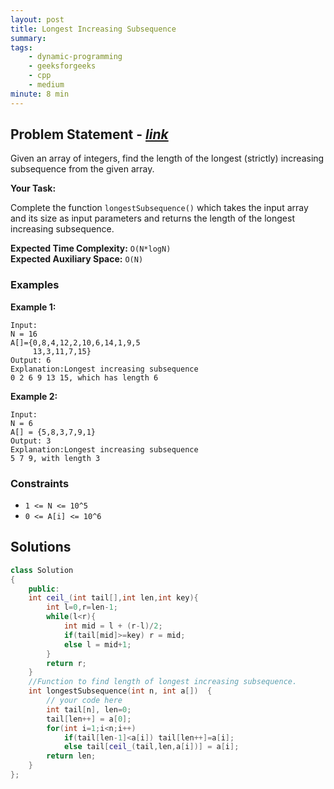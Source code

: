 ```yaml
---
layout: post
title: Longest Increasing Subsequence                       
summary:
tags:
    - dynamic-programming
    - geeksforgeeks
    - cpp
    - medium
minute: 8 min
---
```


## Problem Statement - [*link*](https://practice.geeksforgeeks.org/batch-problems/longest-increasing-subsequence-1587115620/0/?track=DSASP-DP&batchId=154)  

Given an array of integers, find the length of the longest (strictly) increasing subsequence from the given array. 

**Your Task:** 

Complete the function `longestSubsequence()` which takes the input array and its size as input parameters and returns the length of the longest increasing subsequence.


**Expected Time Complexity:** `O(N*logN)`                
**Expected Auxiliary Space:** `O(N)`


### Examples

**Example 1:**   
```
Input:
N = 16
A[]={0,8,4,12,2,10,6,14,1,9,5
     13,3,11,7,15}
Output: 6
Explanation:Longest increasing subsequence
0 2 6 9 13 15, which has length 6
```

**Example 2:**   
```
Input:
N = 6
A[] = {5,8,3,7,9,1}
Output: 3
Explanation:Longest increasing subsequence
5 7 9, with length 3
```

### Constraints

+ `1 <= N <= 10^5`
+ `0 <= A[i] <= 10^6`


## Solutions

```cpp
class Solution
{
    public:
    int ceil_(int tail[],int len,int key){
        int l=0,r=len-1;
        while(l<r){
            int mid = l + (r-l)/2;
            if(tail[mid]>=key) r = mid;
            else l = mid+1;
        }
        return r;
    }
    //Function to find length of longest increasing subsequence.
    int longestSubsequence(int n, int a[])  {
        // your code here
        int tail[n], len=0;
        tail[len++] = a[0];
        for(int i=1;i<n;i++)
            if(tail[len-1]<a[i]) tail[len++]=a[i];
            else tail[ceil_(tail,len,a[i])] = a[i];
        return len;
    }
};
```

